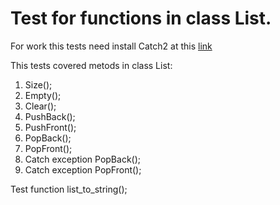 # Test for functions in class List.

For work this tests need install Catch2 at this [link](https://github.com/catchorg/Catch2/blob/devel/docs/cmake-integration.md#installing-catch2-from-git-repository)

This tests covered metods in class List:
1. Size();
2. Empty();
3. Clear();
4. PushBack();
5. PushFront();
6. PopBack();
7. PopFront();
8. Catch exception PopBack();
9. Catch exception PopFront();

Test function list_to_string();


